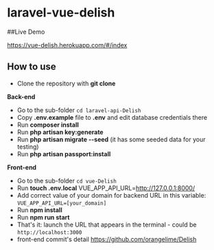 # laravel-vue-delish

##Live Demo

https://vue-delish.herokuapp.com/#/index

## How to use

- Clone the repository with __git clone__

__Back-end__

- Go to the sub-folder `cd laravel-api-Delish`
- Copy __.env.example__ file to __.env__ and edit database credentials there
- Run __composer install__
- Run __php artisan key:generate__
- Run __php artisan migrate --seed__ (it has some seeded data for your testing)
- Run __php artisan passport:install__


__Front-end__

- Go to the sub-folder `cd vue-Delish`
- Run __touch .env.local__   VUE_APP_API_URL=http://127.0.0.1:8000/
- Add correct value of your domain for backend URL in this variable: `VUE_APP_API_URL=[your_domain]`
- Run __npm install__ 
- Run __npm run start__ 
- That's it: launch the URL that appears in the terminal - could be `http://localhost:3000`
- front-end commit's detail https://github.com/orangelime/Delish

